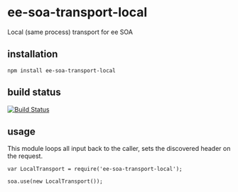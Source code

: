 # ee-soa-transport-local

Local (same process) transport for ee SOA

## installation

	npm install ee-soa-transport-local

## build status

[![Build Status](https://travis-ci.org/eventEmitter/ee-soa-transport-local.png?branch=master)](https://travis-ci.org/eventEmitter/ee-soa-transport-local)


## usage

This module loops all input back to the caller, sets the discovered header on the request.

	var LocalTransport = require('ee-soa-transport-local');

	soa.use(new LocalTransport());